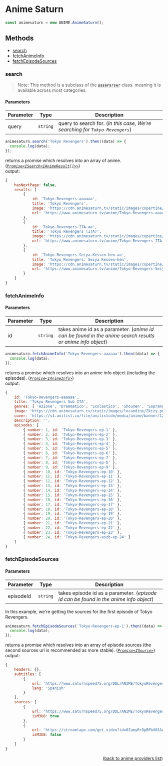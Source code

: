 <h1>Anime Saturn</h1>

```ts
const animesaturn = new ANIME.AnimeSaturn();
```

<h2>Methods</h2>

- [search](#search)
- [fetchAnimeInfo](#fetchanimeinfo)
- [fetchEpisodeSources](#fetchepisodesources)

### search

> Note: This method is a subclass of the [`BaseParser`](https://github.com/consumet/extensions/blob/master/src/models/base-parser.ts) class. meaning it is available across most categories.

<h4>Parameters</h4>

| Parameter | Type     | Description                                                                  |
| --------- | -------- | ---------------------------------------------------------------------------- |
| query     | `string` | query to search for. (_In this case, We're searching for `Tokyo Revengers`_) |

```ts
animesaturn.search('Tokyo Revengers').then((data) => {
  console.log(data);
});
```

returns a promise which resolves into an array of anime. (_[`Promise<ISearch<IAnimeResult[]>>`](https://github.com/consumet/extensions/blob/master/src/models/types.ts#L13-L26)_)\
output:

```js
{
    hasNextPage: false,
    results: [
        {
            id: 'Tokyo-Revengers-aaaaaa',
            title: 'Tokyo Revengers',
            image: 'https://cdn.animesaturn.tv/static/images/copertine/4af2d1048aeb86aeb9b585f3619275601626143497_full.jpg',
            url: 'https://www.animesaturn.tv/anime/Tokyo-Revengers-aaaaaa'
        },
        {
            id: 'Tokyo-Revengers-ITA-aa',
            title: 'Tokyo Revengers (ITA)',
            image: 'https://cdn.animesaturn.tv/static/images/copertine/4af2d1048aeb86aeb9b585f3619275601626143497_full.jpg',
            url: 'https://www.animesaturn.tv/anime/Tokyo-Revengers-ITA-aa'
        },
        {
            id: 'Tokyo-Revengers-Seiya-Kessen-hen-aa',
            title: 'Tokyo Revengers: Seiya Kessen-hen',
            image: 'https://cdn.animesaturn.tv/static/images/copertine/26084_1_1.png',
            url: 'https://www.animesaturn.tv/anime/Tokyo-Revengers-Seiya-Kessen-hen-aa'
        }
    ]
}
```

### fetchAnimeInfo

<h4>Parameters</h4>

| Parameter | Type     | Description                                                                                               |
| --------- | -------- | --------------------------------------------------------------------------------------------------------- |
| id        | `string` | takes anime id as a parameter. (_anime id can be found in the anime search results or anime info object_) |

```ts
animesaturn.fetchAnimeInfo('Tokyo-Revengers-aaaaaa').then((data) => {
  console.log(data);
});
```

returns a promise which resolves into an anime info object (including the episodes). (_[`Promise<IAnimeInfo>`](https://github.com/consumet/extensions/blob/master/src/models/types.ts#L28-L42)_)\
output:

```js
{
    id: 'Tokyo-Revengers-aaaaaa',
    title: 'Tokyo Revengers Sub ITA',
    genres: [ 'Azione', 'Drammatico', 'Scolastico', 'Shounen', 'Soprannaturale' ],
    image: 'https://cdn.animesaturn.tv/static/images/locandine/Zkczy.png',
    cover: 'https://s4.anilist.co/file/anilistcdn/media/anime/banner/120120-oRfDsJjrpoQ4.jpg',
    description: '',
    episodes: [
        { number: 1, id: 'Tokyo-Revengers-ep-1' },
        { number: 2, id: 'Tokyo-Revengers-ep-2' },
        { number: 3, id: 'Tokyo-Revengers-ep-3' },
        { number: 4, id: 'Tokyo-Revengers-ep-4' },
        { number: 5, id: 'Tokyo-Revengers-ep-5' },
        { number: 6, id: 'Tokyo-Revengers-ep-6' },
        { number: 7, id: 'Tokyo-Revengers-ep-7' },
        { number: 8, id: 'Tokyo-Revengers-ep-8' },
        { number: 9, id: 'Tokyo-Revengers-ep-9' },
        { number: 10, id: 'Tokyo-Revengers-ep-10' },
        { number: 11, id: 'Tokyo-Revengers-ep-11' },
        { number: 12, id: 'Tokyo-Revengers-ep-12' },
        { number: 13, id: 'Tokyo-Revengers-ep-13' },
        { number: 14, id: 'Tokyo-Revengers-ep-14' },
        { number: 15, id: 'Tokyo-Revengers-ep-15' },
        { number: 16, id: 'Tokyo-Revengers-ep-16' },
        { number: 17, id: 'Tokyo-Revengers-ep-17' },
        { number: 18, id: 'Tokyo-Revengers-ep-18' },
        { number: 19, id: 'Tokyo-Revengers-ep-19' },
        { number: 20, id: 'Tokyo-Revengers-ep-20' },
        { number: 21, id: 'Tokyo-Revengers-ep-21' },
        { number: 22, id: 'Tokyo-Revengers-ep-22' },
        { number: 23, id: 'Tokyo-Revengers-ep-23' },
        { number: 24, id: 'Tokyo-Revengers-aszb-ep-24' }
    ]
}
```

### fetchEpisodeSources

<h4>Parameters</h4>

| Parameter | Type     | Description                                                                           |
| --------- | -------- | ------------------------------------------------------------------------------------- |
| episodeId | `string` | takes episode id as a parameter. (_episode id can be found in the anime info object_) |

In this example, we're getting the sources for the first episode of Tokyo Revengers.

```ts
animesaturn.fetchEpisodeSources('Tokyo-Revengers-ep-1').then((data) => {
  console.log(data);
});
```

returns a promise which resolves into an array of episode sources (the second sources url is recommended as more stable). (_[`Promise<ISource>`](https://github.com/consumet/extensions/blob/master/src/models/types.ts#L210-L214)_)\
output:

```js
{
    headers: {},
    subtitles: [
        {
            url: 'https://www.saturnspeed75.org/DDL/ANIME/TokyoRevengers/01/subtitles.vtt',
            lang: 'Spanish'
        }
    ],
    sources: [
        {
            url: 'https://www.saturnspeed75.org/DDL/ANIME/TokyoRevengers/01/playlist.m3u8',
            isM3U8: true
        },
        {
            url: 'https://streamtape.com/get_video?id=0ZamyRrDpBFbX01&expires=1694799037&ip=DxWsE0InDS9X&token=1Ut-RohY4oCE',
            isM3U8: false
        }
    ]
}
```

<p align="end">(<a href="https://github.com/consumet/extensions/blob/master/docs/guides/anime.md#">back to anime providers list</a>)</p>
